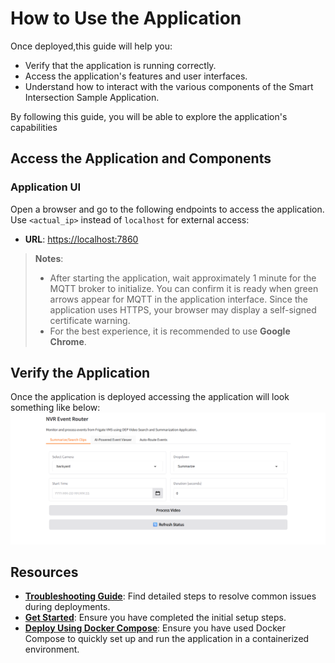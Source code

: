 # How to Use the Application

Once deployed,this guide will help you:
- Verify that the application is running correctly.
- Access the application's features and user interfaces.
- Understand how to interact with the various components of the Smart Intersection Sample Application.

By following this guide, you will be able to explore the application's capabilities

## **Access the Application and Components** ##

### **Application UI** ###

Open a browser and go to the following endpoints to access the application. Use `<actual_ip>` instead of `localhost` for external access:

- **URL**: [https://localhost:7860](https://localhost:7860)

> **Notes**:
> - After starting the application, wait approximately 1 minute for the MQTT broker to initialize. You can confirm it is ready when green arrows appear for MQTT in the application interface. Since the application uses HTTPS, your browser may display a self-signed certificate warning. 
> - For the best experience, it is recommended to use **Google Chrome**.

## Verify the Application
Once the application is deployed accessing the application will look something like below:
![Landing page](./_images/Landing-page.png)

## Resources

- **[Troubleshooting Guide](./support.md)**: Find detailed steps to resolve common issues during deployments.
- **[Get Started](./get-started.md)**: Ensure you have completed the initial setup steps.
- **[Deploy Using Docker Compose](./how-to-build-from-source.md)**: Ensure you have used Docker Compose to quickly set up and run the application in a containerized environment.
